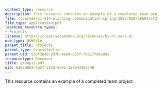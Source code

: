 ```yaml
---
content_type: resource
description: This resource contains an example of a completed team project.
file: /courses/11-914-planning-communication-spring-2007/0207a8b94a5f310deb423a7a434e5c48_group11.pdf
file_type: application/pdf
learning_resource_types:
- Projects
license: https://creativecommons.org/licenses/by-nc-sa/4.0/
ocw_type: OCWFile
parent_title: Projects
parent_type: CourseSection
parent_uid: 550f3848-dd7b-be04-d53f-70b17786e892
resourcetype: Document
title: group11.pdf
uid: 0207a8b9-4a5f-310d-eb42-3a7a434e5c48
---
```

This resource contains an example of a completed team project.
